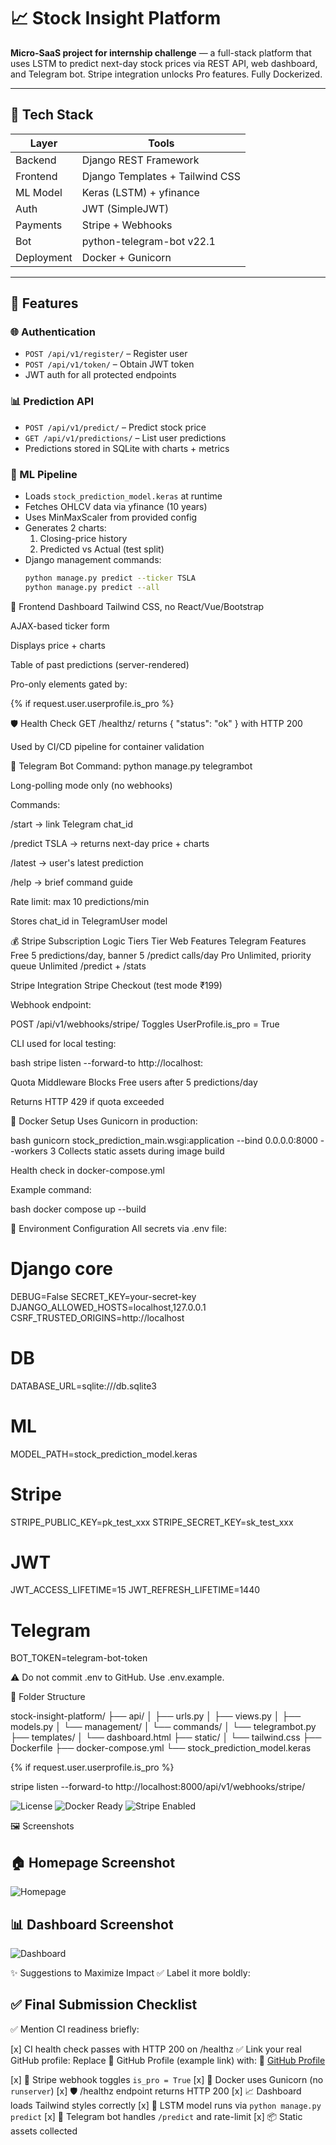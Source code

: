 # 📈 Stock Insight Platform

**Micro-SaaS project for internship challenge** — a full-stack platform that uses LSTM to predict next-day stock prices via REST API, web dashboard, and Telegram bot. Stripe integration unlocks Pro features. Fully Dockerized.

---

## 🔧 Tech Stack

| Layer        | Tools                         |
|--------------|-------------------------------|
| Backend      | Django REST Framework         |
| Frontend     | Django Templates + Tailwind CSS |
| ML Model     | Keras (LSTM) + yfinance       |
| Auth         | JWT (SimpleJWT)               |
| Payments     | Stripe + Webhooks             |
| Bot          | python-telegram-bot v22.1     |
| Deployment   | Docker + Gunicorn             |

---

## 🚀 Features

### 🌐 Authentication

- `POST /api/v1/register/` – Register user
- `POST /api/v1/token/` – Obtain JWT token
- JWT auth for all protected endpoints

### 📊 Prediction API

- `POST /api/v1/predict/` – Predict stock price
- `GET /api/v1/predictions/` – List user predictions
- Predictions stored in SQLite with charts + metrics

### 🧠 ML Pipeline

- Loads `stock_prediction_model.keras` at runtime
- Fetches OHLCV data via yfinance (10 years)
- Uses MinMaxScaler from provided config
- Generates 2 charts:
  1. Closing-price history
  2. Predicted vs Actual (test split)
- Django management commands:
  ```bash
  python manage.py predict --ticker TSLA
  python manage.py predict --all


🎨 Frontend Dashboard
Tailwind CSS, no React/Vue/Bootstrap

AJAX-based ticker form

Displays price + charts

Table of past predictions (server-rendered)

Pro-only elements gated by:

{% if request.user.userprofile.is_pro %}

🛡️ Health Check
GET /healthz/ returns { "status": "ok" } with HTTP 200

Used by CI/CD pipeline for container validation

🤖 Telegram Bot
Command: python manage.py telegrambot

Long-polling mode only (no webhooks)

Commands:

/start → link Telegram chat_id

/predict TSLA → returns next-day price + charts

/latest → user's latest prediction

/help → brief command guide

Rate limit: max 10 predictions/min

Stores chat_id in TelegramUser model

💰 Stripe Subscription Logic
Tiers
Tier	Web Features	Telegram Features
Free	5 predictions/day, banner	5 /predict calls/day
Pro	Unlimited, priority queue	Unlimited /predict + /stats

Stripe Integration
Stripe Checkout (test mode ₹199)

Webhook endpoint:

POST /api/v1/webhooks/stripe/
Toggles UserProfile.is_pro = True

CLI used for local testing:

bash
stripe listen --forward-to http://localhost:

Quota Middleware
Blocks Free users after 5 predictions/day

Returns HTTP 429 if quota exceeded

🐳 Docker Setup
Uses Gunicorn in production:

bash
gunicorn stock_prediction_main.wsgi:application --bind 0.0.0.0:8000 --workers 3
Collects static assets during image build

Health check in docker-compose.yml

Example command:

bash
docker compose up --build

🌱 Environment Configuration
All secrets via .env file:

# Django core
DEBUG=False
SECRET_KEY=your-secret-key
DJANGO_ALLOWED_HOSTS=localhost,127.0.0.1
CSRF_TRUSTED_ORIGINS=http://localhost

# DB
DATABASE_URL=sqlite:///db.sqlite3

# ML
MODEL_PATH=stock_prediction_model.keras

# Stripe
STRIPE_PUBLIC_KEY=pk_test_xxx
STRIPE_SECRET_KEY=sk_test_xxx

# JWT
JWT_ACCESS_LIFETIME=15
JWT_REFRESH_LIFETIME=1440

# Telegram
BOT_TOKEN=telegram-bot-token

⚠️ Do not commit .env to GitHub. Use .env.example.

📂 Folder Structure

stock-insight-platform/
├── api/
│   ├── urls.py
│   ├── views.py
│   ├── models.py
│   └── management/
│       └── commands/
│           └── telegrambot.py
├── templates/
│   └── dashboard.html
├── static/
│   └── tailwind.css
├── Dockerfile
├── docker-compose.yml
└── stock_prediction_model.keras

{% if request.user.userprofile.is_pro %}

stripe listen --forward-to http://localhost:8000/api/v1/webhooks/stripe/

![License](https://img.shields.io/badge/license-MIT-blue.svg)
![Docker Ready](https://img.shields.io/badge/deploy-Docker-green.svg)
![Stripe Enabled](https://img.shields.io/badge/payments-Stripe-brightgreen.svg)


🖼️ Screenshots

## 🏠 Homepage Screenshot
![Homepage](screenshots/homepage.png)

## 📊 Dashboard Screenshot
![Dashboard](screenshots/dashboard.png)



✨ Suggestions to Maximize Impact
✅ Label it more boldly:

## ✅ Final Submission Checklist
✅ Mention CI readiness briefly:

[x] CI health check passes with HTTP 200 on /healthz
✅ Link your real GitHub profile: Replace 🔗 GitHub Profile (example link) with:
🔗 [GitHub Profile](https://github.com/pavanipitti)

[x] 🎯 Stripe webhook toggles `is_pro = True`
[x] 🐳 Docker uses Gunicorn (no `runserver`)
[x] 🛡️ /healthz endpoint returns HTTP 200
[x] 📈 Dashboard loads Tailwind styles correctly
[x] 🧠 LSTM model runs via `python manage.py predict`
[x] 🤖 Telegram bot handles `/predict` and rate-limit
[x] 📦 Static assets collected
